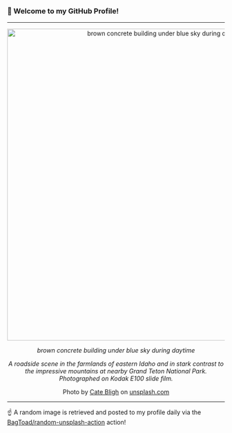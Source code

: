 ### 👋 Welcome to my GitHub Profile!

----

<div align="center">
  <img width="720" src="https://images.unsplash.com/photo-1590077428593-a55bb07c4665?crop=entropy&cs=tinysrgb&fit=max&fm=jpg&ixid=M3w1NTI0OTR8MHwxfHJhbmRvbXx8fHx8fHx8fDE3NDYyNTI3NDd8&ixlib=rb-4.0.3&q=80&w=1080" alt="brown concrete building under blue sky during daytime">
  
  <em>brown concrete building under blue sky during daytime</em>
  
  <em>A roadside scene in the farmlands of eastern Idaho and in stark contrast to the impressive mountains at nearby Grand Teton National Park. Photographed on Kodak E100 slide film.</em>
  
  Photo by [Cate Bligh](https://catebligh.com) on [unsplash.com](https://unsplash.com/)
</div>

----

☝️ A random image is retrieved and posted to my profile daily via the [BagToad/random-unsplash-action](https://github.com/BagToad/random-unsplash-action) action!
